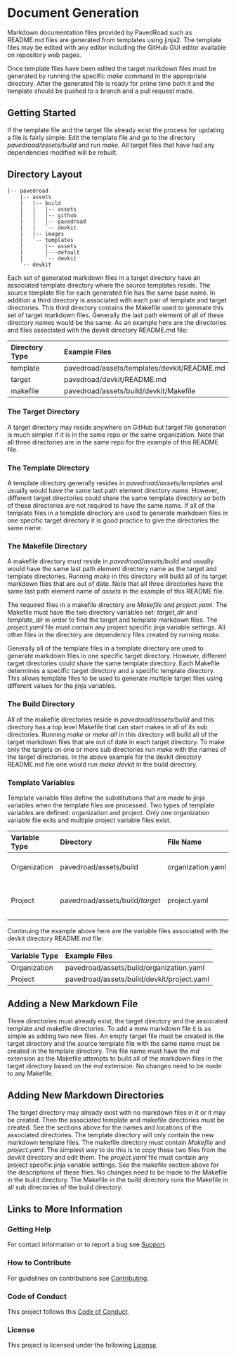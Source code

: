 # Document Generation

Markdown documentation files provided by PavedRoad such as README.md files are generated
from templates using jinja2.
The template files may be edited with any editor including the GitHub GUI editor available
on repository web pages.

Once template files have been edited the target markdown files must be generated by running
the specific _make_ command in the appropriate directory.
After the generated file is ready for prime time both it and the template should be pushed
to a branch and a pull request made.

## Getting Started

If the template file and the target file already exist the process for updating a file
is fairly simple.
Edit the template file and go to the directory *pavedroad/assets/build* and run _make_.
All target files that have had any dependencies modified will be rebuilt.

## Directory Layout

    |-- pavedroad
        |-- assets
        |   |-- build
        |   |   |-- assets
        |   |   |-- github
        |   |   |-- pavedroad
        |   |   `-- devkit
        |   |-- images
        |   `-- templates
        |       |-- assets
        |       |---default
        |       `-- devkit
        `-- devkit

Each set of generated markdown files in a target directory have an associated
template directory where the source templates reside.
The source template file for each generated file has the same base name.
In addition a third directory is associated with each pair of template and target directories.
This third directory contains the Makefile used to generate this set of target markdown files.
Generally the last path element of all of these directory names would be the same.
As an example here are the directories and files associated with the
devkit directory README.md file:

|Directory Type|Example Files|
|:-|:-|
|template|pavedroad/assets/templates/devkit/README.md|
|target|pavedroad/devkit/README.md|
|makefile|pavedroad/assets/build/devkit/Makefile|

### The Target Directory

A target directory may reside anywhere on GitHub but target file generation is much simpler
if it is in the same repo or the same organization.
Note that all three directories are in the same repo for the example of this README file.

### The Template Directory

A template directory generally resides in *pavedroad/assets/templates* and usually
would have the same last path element directory name.
However, different target directories could share the same template directory so
both of these directories are not required to have the same name.
If all of the template files in a template directory are used to generate
markdown files in one specific target directory
it is good practice to give the directories the same name.

### The Makefile Directory

A makefile directory must reside in *pavedroad/assets/build* and usually would have
the same last path element directory name as the target and template directories.
Running _make_ in this directory will build all of its target markdown files that are out of date.
Note that all three directories have the same last path element name of *assets* in
the example of this README file.

The required files in a makefile directory are _Makefile_ and _project.yaml_.
The Makefile must have the two directory variables set: *target_dir* and *template_dir*
in order to find the target and template markdown files.
The _project.yaml_ file must contain any project specific jinja variable settings.
All other files in the directory are dependency files created by running _make_.

Generally all of the template files in a template directory are used to generate
markdown files in one specific target directory.
However, different target directories could share the same template directory.
Each Makefile determines a specific target directory and a specific template directory.
This allows template files to be used to generate multiple target files using
different values for the jinja variables.

### The Build Directory

All of the makefile directories reside in *pavedroad/assets/build* and this directory
has a top level Makefile that can start makes in all of its sub directories.
Running _make_ or _make all_ in this directory will build all of the target markdown files
that are out of date in each target directory.
To make only the targets on one or more sub directories run _make_ with the names
of the target directories.
In the above example for the devkit directory README.md file one would run _make devkit_
in the build directory.

### Template Variables

Template variable files define the substitutions that are made to jinja
variables when the template files are processed.
Two types of template variables are defined: organization and project.
Only one organization variable file exits and multiple project variable files exist.

|Variable Type|Directory|File Name|Applies To|
|:-|:-|:-|:-|
|Organization|pavedroad/assets/build|organization.yaml|All target directory templates
|Project|pavedroad/assets/build/_target_|project.yaml|Single target directory templates

Continuing the example above here are the variable files associated with the
devkit directory README.md file:

|Variable Type|Example Files|
|:-|:-|
|Organization|pavedroad/assets/build/organization.yaml|
|Project|pavedroad/assets/build/devkit/project.yaml|

## Adding a New Markdown File

Three directories must already exist, the target directory
and the associated template and makefile directories.
To add a mew markdown file it is as simple as adding two new files.
An empty target file must be created in the target directory and the source
template file with the same name must be created in the template directory.
This file name must have the _md_ extension as the Makefile attempts to build
all of the markdown files in the target directory based on the _md_ extension.
No changes need to be made to any Makefile.

## Adding New Markdown Directories

The target directory may already exist with no markdown files in it or it may be created.
Then the associated template and makefile directories must be created.
See the sections above for the names and locations of the associated directories.
The template directory will only contain the new markdown template files.
The makefile directory must contain _Makefile_ and _project.yaml_.
The simplest way to do this is to copy these two files from the _devkit_ directory
and edit them.
The _project.yaml_ file must contain any project specific jinja variable settings.
See the makefile section above for the descriptions of these files.
No changes need to be made to the Makefile in the build directory.
The Makefile in the build directory runs the Makefile in all sub directories of
the build directory.

## Links to More Information

### Getting Help
For contact information or to report a bug see [Support](https://github.com/pavedroad-io/pavedroad/blob/master/SUPPORT.md).
### How to Contribute
For guidelines on contributions see [Contributing](https://github.com/pavedroad-io/pavedroad/blob/master/CONTRIBUTING.md).
### Code of Conduct
This project follows this [Code of Conduct](https://github.com/pavedroad-io/pavedroad/blob/master/CODE_OF_CONDUCT.md).
### License
This project is licensed under the following [License](https://github.com/pavedroad-io/pavedroad/blob/master/LICENSE).

